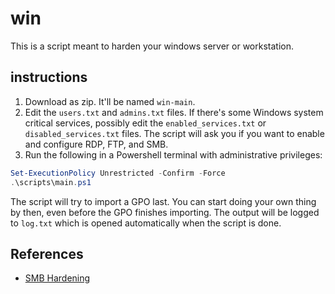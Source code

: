 # win
This is a script meant to harden your windows server or workstation.

## instructions
1. Download as zip. It'll be named ```win-main```.
  2. Edit the `users.txt` and `admins.txt` files. If there's some Windows system critical services, possibly edit the `enabled_services.txt` or `disabled_services.txt` files. The script will ask you if you want to enable and configure RDP, FTP, and SMB.
  3. Run the following in a Powershell terminal with administrative privileges:
  ```powershell
  Set-ExecutionPolicy Unrestricted -Confirm -Force
  .\scripts\main.ps1
  ```
  The script will try to import a GPO last. You can start doing your own thing by then, even before the GPO finishes importing. The output will be logged to `log.txt` which is opened automatically when the script is done. 

## References
- [SMB Hardening](https://github.com/ojas623/CYEE-scripts/blob/main/Windows%2010/application%20security/smbConfig.ps1)
